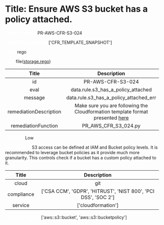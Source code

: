 



# Title: Ensure AWS S3 bucket has a policy attached.


***<font color="white">Master Test Id:</font>*** PR-AWS-CFR-S3-024

***<font color="white">Master Snapshot Id:</font>*** ['CFR_TEMPLATE_SNAPSHOT']

***<font color="white">type:</font>*** rego

***<font color="white">rule:</font>*** file([storage.rego])  
  
  
  
  

|Title|Description|
| :---: | :---: |
|id|PR-AWS-CFR-S3-024|
|eval|data.rule.s3_has_a_policy_attached|
|message|data.rule.s3_has_a_policy_attached_err|
|remediationDescription|Make sure you are following the Cloudformation template format presented <a href='https://docs.aws.amazon.com/AWSCloudFormation/latest/UserGuide/aws-properties-s3-policy.html' target='_blank'>here</a>|
|remediationFunction|PR_AWS_CFR_S3_024.py|


***<font color="white">Severity:</font>*** Low

***<font color="white">Description:</font>*** S3 access can be defined at IAM and Bucket policy levels. It is recommended to leverage bucket policies as it provide much more granularity. This controls check if a bucket has a custom policy attached to it.  
  
  

|Title|Description|
| :---: | :---: |
|cloud|git|
|compliance|['CSA CCM', 'GDPR', 'HITRUST', 'NIST 800', 'PCI DSS', 'SOC 2']|
|service|['cloudformation']|


***<font color="white">Resource Types:</font>*** ['aws::s3::bucket', 'aws::s3::bucketpolicy']


[storage.rego]: https://github.com/prancer-io/prancer-compliance-test/tree/master/aws/iac/storage.rego
